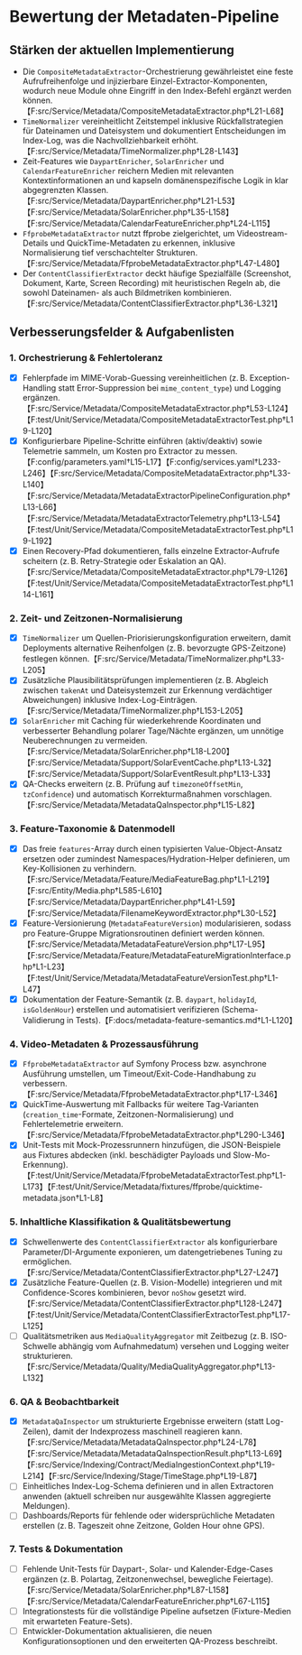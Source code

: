 # Bewertung der Metadaten-Pipeline

## Stärken der aktuellen Implementierung
- Die `CompositeMetadataExtractor`-Orchestrierung gewährleistet eine feste Aufrufreihenfolge und injizierbare Einzel-Extractor-Komponenten, wodurch neue Module ohne Eingriff in den Index-Befehl ergänzt werden können.【F:src/Service/Metadata/CompositeMetadataExtractor.php†L21-L68】
- `TimeNormalizer` vereinheitlicht Zeitstempel inklusive Rückfallstrategien für Dateinamen und Dateisystem und dokumentiert Entscheidungen im Index-Log, was die Nachvollziehbarkeit erhöht.【F:src/Service/Metadata/TimeNormalizer.php†L28-L143】
- Zeit-Features wie `DaypartEnricher`, `SolarEnricher` und `CalendarFeatureEnricher` reichern Medien mit relevanten Kontextinformationen an und kapseln domänenspezifische Logik in klar abgegrenzten Klassen.【F:src/Service/Metadata/DaypartEnricher.php†L21-L53】【F:src/Service/Metadata/SolarEnricher.php†L35-L158】【F:src/Service/Metadata/CalendarFeatureEnricher.php†L24-L115】
- `FfprobeMetadataExtractor` nutzt ffprobe zielgerichtet, um Videostream-Details und QuickTime-Metadaten zu erkennen, inklusive Normalisierung tief verschachtelter Strukturen.【F:src/Service/Metadata/FfprobeMetadataExtractor.php†L47-L480】
- Der `ContentClassifierExtractor` deckt häufige Spezialfälle (Screenshot, Dokument, Karte, Screen Recording) mit heuristischen Regeln ab, die sowohl Dateinamen- als auch Bildmetriken kombinieren.【F:src/Service/Metadata/ContentClassifierExtractor.php†L36-L321】

## Verbesserungsfelder & Aufgabenlisten

### 1. Orchestrierung & Fehlertoleranz
- [x] Fehlerpfade im MIME-Vorab-Guessing vereinheitlichen (z. B. Exception-Handling statt Error-Suppression bei `mime_content_type`) und Logging ergänzen.【F:src/Service/Metadata/CompositeMetadataExtractor.php†L53-L124】【F:test/Unit/Service/Metadata/CompositeMetadataExtractorTest.php†L19-L120】
- [x] Konfigurierbare Pipeline-Schritte einführen (aktiv/deaktiv) sowie Telemetrie sammeln, um Kosten pro Extractor zu messen.【F:config/parameters.yaml†L15-L17】【F:config/services.yaml†L233-L246】【F:src/Service/Metadata/CompositeMetadataExtractor.php†L33-L140】【F:src/Service/Metadata/MetadataExtractorPipelineConfiguration.php†L13-L66】【F:src/Service/Metadata/MetadataExtractorTelemetry.php†L13-L54】【F:test/Unit/Service/Metadata/CompositeMetadataExtractorTest.php†L19-L192】
- [x] Einen Recovery-Pfad dokumentieren, falls einzelne Extractor-Aufrufe scheitern (z. B. Retry-Strategie oder Eskalation an QA).【F:src/Service/Metadata/CompositeMetadataExtractor.php†L79-L126】【F:test/Unit/Service/Metadata/CompositeMetadataExtractorTest.php†L114-L161】

### 2. Zeit- und Zeitzonen-Normalisierung
- [x] `TimeNormalizer` um Quellen-Priorisierungskonfiguration erweitern, damit Deployments alternative Reihenfolgen (z. B. bevorzugte GPS-Zeitzone) festlegen können.【F:src/Service/Metadata/TimeNormalizer.php†L33-L205】
- [x] Zusätzliche Plausibilitätsprüfungen implementieren (z. B. Abgleich zwischen `takenAt` und Dateisystemzeit zur Erkennung verdächtiger Abweichungen) inklusive Index-Log-Einträgen.【F:src/Service/Metadata/TimeNormalizer.php†L153-L205】
- [x] `SolarEnricher` mit Caching für wiederkehrende Koordinaten und verbesserter Behandlung polarer Tage/Nächte ergänzen, um unnötige Neuberechnungen zu vermeiden.【F:src/Service/Metadata/SolarEnricher.php†L18-L200】【F:src/Service/Metadata/Support/SolarEventCache.php†L13-L32】【F:src/Service/Metadata/Support/SolarEventResult.php†L13-L33】
- [x] QA-Checks erweitern (z. B. Prüfung auf `timezoneOffsetMin`, `tzConfidence`) und automatisch Korrekturmaßnahmen vorschlagen.【F:src/Service/Metadata/MetadataQaInspector.php†L15-L82】

### 3. Feature-Taxonomie & Datenmodell
- [x] Das freie `features`-Array durch einen typisierten Value-Object-Ansatz ersetzen oder zumindest Namespaces/Hydration-Helper definieren, um Key-Kollisionen zu verhindern.【F:src/Service/Metadata/Feature/MediaFeatureBag.php†L1-L219】【F:src/Entity/Media.php†L585-L610】【F:src/Service/Metadata/DaypartEnricher.php†L41-L59】【F:src/Service/Metadata/FilenameKeywordExtractor.php†L30-L52】
- [x] Feature-Versionierung (`MetadataFeatureVersion`) modularisieren, sodass pro Feature-Gruppe Migrationsroutinen definiert werden können.【F:src/Service/Metadata/MetadataFeatureVersion.php†L17-L95】【F:src/Service/Metadata/Feature/MetadataFeatureMigrationInterface.php†L1-L23】【F:test/Unit/Service/Metadata/MetadataFeatureVersionTest.php†L1-L47】
- [x] Dokumentation der Feature-Semantik (z. B. `daypart`, `holidayId`, `isGoldenHour`) erstellen und automatisiert verifizieren (Schema-Validierung in Tests).【F:docs/metadata-feature-semantics.md†L1-L120】

### 4. Video-Metadaten & Prozessausführung
- [x] `FfprobeMetadataExtractor` auf Symfony Process bzw. asynchrone Ausführung umstellen, um Timeout/Exit-Code-Handhabung zu verbessern.【F:src/Service/Metadata/FfprobeMetadataExtractor.php†L17-L346】
- [x] QuickTime-Auswertung mit Fallbacks für weitere Tag-Varianten (`creation_time`-Formate, Zeitzonen-Normalisierung) und Fehlertelemetrie erweitern.【F:src/Service/Metadata/FfprobeMetadataExtractor.php†L290-L346】
- [x] Unit-Tests mit Mock-Prozessrunnern hinzufügen, die JSON-Beispiele aus Fixtures abdecken (inkl. beschädigter Payloads und Slow-Mo-Erkennung).【F:test/Unit/Service/Metadata/FfprobeMetadataExtractorTest.php†L1-L173】【F:test/Unit/Service/Metadata/fixtures/ffprobe/quicktime-metadata.json†L1-L8】

### 5. Inhaltliche Klassifikation & Qualitätsbewertung
- [x] Schwellenwerte des `ContentClassifierExtractor` als konfigurierbare Parameter/DI-Argumente exponieren, um datengetriebenes Tuning zu ermöglichen.【F:src/Service/Metadata/ContentClassifierExtractor.php†L27-L247】
- [x] Zusätzliche Feature-Quellen (z. B. Vision-Modelle) integrieren und mit Confidence-Scores kombinieren, bevor `noShow` gesetzt wird.【F:src/Service/Metadata/ContentClassifierExtractor.php†L128-L247】【F:test/Unit/Service/Metadata/ContentClassifierExtractorTest.php†L17-L125】
- [ ] Qualitätsmetriken aus `MediaQualityAggregator` mit Zeitbezug (z. B. ISO-Schwelle abhängig vom Aufnahmedatum) versehen und Logging weiter strukturieren.【F:src/Service/Metadata/Quality/MediaQualityAggregator.php†L13-L132】

### 6. QA & Beobachtbarkeit
- [x] `MetadataQaInspector` um strukturierte Ergebnisse erweitern (statt Log-Zeilen), damit der Indexprozess maschinell reagieren kann.【F:src/Service/Metadata/MetadataQaInspector.php†L24-L78】【F:src/Service/Metadata/MetadataQaInspectionResult.php†L13-L69】【F:src/Service/Indexing/Contract/MediaIngestionContext.php†L19-L214】【F:src/Service/Indexing/Stage/TimeStage.php†L19-L87】
- [ ] Einheitliches Index-Log-Schema definieren und in allen Extractoren anwenden (aktuell schreiben nur ausgewählte Klassen aggregierte Meldungen).
- [ ] Dashboards/Reports für fehlende oder widersprüchliche Metadaten erstellen (z. B. Tageszeit ohne Zeitzone, Golden Hour ohne GPS).

### 7. Tests & Dokumentation
- [ ] Fehlende Unit-Tests für Daypart-, Solar- und Kalender-Edge-Cases ergänzen (z. B. Polartag, Zeitzonenwechsel, bewegliche Feiertage).【F:src/Service/Metadata/SolarEnricher.php†L87-L158】【F:src/Service/Metadata/CalendarFeatureEnricher.php†L67-L115】
- [ ] Integrationstests für die vollständige Pipeline aufsetzen (Fixture-Medien mit erwarteten Feature-Sets).
- [ ] Entwickler-Dokumentation aktualisieren, die neuen Konfigurationsoptionen und den erweiterten QA-Prozess beschreibt.
